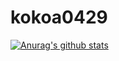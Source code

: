 # kokoa0429
[![Anurag's github stats](https://github-readme-stats.vercel.app/api?username=kokoa0429)](https://github.com/anuraghazra/github-readme-stats)
